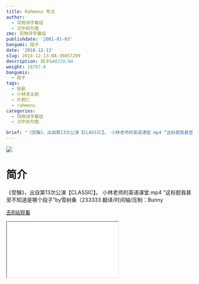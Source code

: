 ```yaml
---
title: Rahmens 考试
author:
  - 风物诗字幕组
  - 汉中则为橙
zmz: 风物诗字幕组
publishdate: '2001-01-03'
bangumi: 段子
date: '2018-12-13'
slug: 2018-12-13-NA-38057289
description: 段子&#8226;NA
weight: 18787.0
bangumis:
  - 段子
tags:
  - 短剧
  - 小林贤太郎
  - 片桐仁
  - rahmens
categories:
  - 风物诗字幕组
  - 汉中则为橙

brief: "《受験》，出自第13次公演【CLASSIC】。 小林老师的英语课堂.mp4 “这标题我甚至不知道是哪个段子”by雪树桑（233333 翻译/时间轴/压制：Bunny"
---
```

![](https://i.imgur.com/Q2Lylal.jpg)
# 简介  
《受験》，出自第13次公演【CLASSIC】。
小林老师的英语课堂.mp4
“这标题我甚至不知道是哪个段子”by雪树桑（233333
翻译/时间轴/压制：Bunny  

[去B站观看](https://www.bilibili.com/video/av38057289/)
<div class ="resp-container"><iframe class="testiframe" src="//player.bilibili.com/player.html?aid=38057289"", scrolling="no", allowfullscreen="true" > </iframe></div> 
